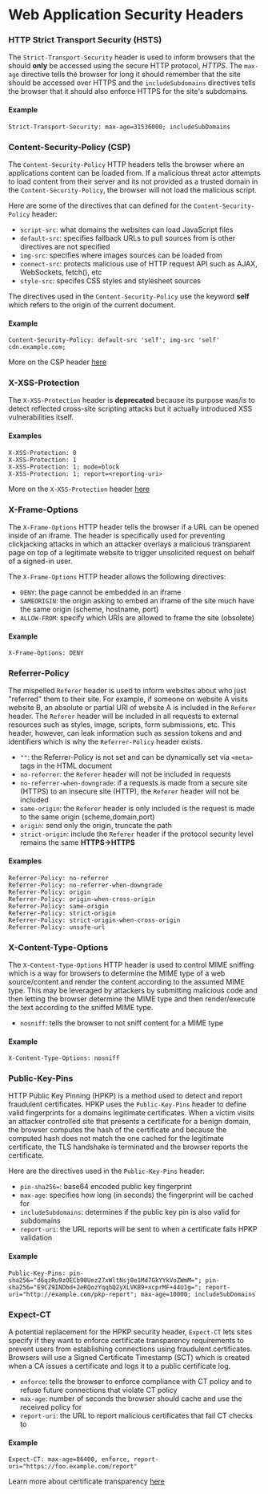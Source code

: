 # Web Application Security Headers

### HTTP Strict Transport Security (HSTS)

The `Strict-Transport-Security` header is used to inform browsers that the should **only** be accessed using the secure HTTP protocol, *HTTPS*. The `max-age` directive tells the browser for long it should remember that the site should be accessed over HTTPS and the `includeSubdomains` directives tells the browser that it should also enforce HTTPS for the site's subdomains.

#### Example

```
Strict-Transport-Security: max-age=31536000; includeSubDomains
```

### Content-Security-Policy (CSP)

The `Content-Security-Policy` HTTP headers tells the browser where an applications content can be loaded from. If a malicious threat actor attempts to load content from their server and its not provided as a trusted domain in the `Content-Security-Policy`, the browser will not load the malicious script. 

Here are some of the directives that can defined for the `Content-Security-Policy` header:

- `script-src`: what domains the websites can load JavaScript files
- `default-src`: specifies fallback URLs to pull sources from is other directives are not specified
- `img-src`: specifies where images sources can be loaded from
- `connect-src`: protects malicious use of HTTP request API such as AJAX, WebSockets, fetch(), etc
- `style-src`: specifes CSS styles and stylesheet sources

The directives used in the `Content-Security-Policy` use the keyword **self** which refers to the origin of the current document.

#### Example

```
Content-Security-Policy: default-src 'self'; img-src 'self' cdn.example.com;
```

More on the CSP header [here](https://content-security-policy.com/)

### X-XSS-Protection

The `X-XSS-Protection` header is **deprecated** because its purpose was/is to detect reflected cross-site scripting attacks but it actually introduced XSS vulnerabilities itself.

#### Examples

```
X-XSS-Protection: 0
X-XSS-Protection: 1
X-XSS-Protection: 1; mode=block
X-XSS-Protection: 1; report=<reporting-uri>
```

More on the `X-XSS-Protection` header [here](https://developer.mozilla.org/en-US/docs/Web/HTTP/Headers/X-XSS-Protection)

### X-Frame-Options

The `X-Frame-Options` HTTP header tells the browser if a URL can be opened inside of an iframe. The header is specifically used for preventing clickjacking attacks in which an attacker overlays a malicious transparent page on top of a legitimate website to trigger unsolicited request on behalf of a signed-in user.

The `X-Frame-Options` HTTP header allows the following directives:

- `DENY`: the page cannot be embedded in an iframe
- `SAMEORIGIN`: the origin asking to embed an iframe of the site much have the same origin (scheme, hostname, port)
- `ALLOW-FROM`: specify which URIs are allowed to frame the site (obsolete)

#### Example

```
X-Frame-Options: DENY
```

### Referrer-Policy

The mispelled `Referer` header is used to inform websites about who just "referred" them to their site. For example, if someone on website A visits website B, an absolute or partial URI of website A is included in the `Referer` header. The `Referer` header will be included in all requests to external resources such as styles, image, scripts, form submissions, etc. This header, however, can leak information such as session tokens and and identifiers which is why the `Referrer-Policy` header exists.

- `""`: the Referrer-Policy is not set and can be dynamically set via `<meta>` tags in the HTML document 
- `no-referrer`: the `Referer` header will not be included in requests
- `no-referrer-when-downgrade`: if a requests is made from a secure site (HTTPS) to an insecure site (HTTP), the `Referer` header will not be included
- `same-origin`: the `Referer` header is only included is the request is made to the same origin (scheme,domain,port)
- `origin`: send only the origin, truncate the path
- `strict-origin`: include the `Referer` header if the protocol security level remains the same **HTTPS->HTTPS**

#### Examples

```
Referrer-Policy: no-referrer
Referrer-Policy: no-referrer-when-downgrade
Referrer-Policy: origin
Referrer-Policy: origin-when-cross-origin
Referrer-Policy: same-origin
Referrer-Policy: strict-origin
Referrer-Policy: strict-origin-when-cross-origin
Referrer-Policy: unsafe-url
```

### X-Content-Type-Options

The `X-Content-Type-Options` HTTP header is used to control MIME sniffing which is a way for browsers to determine the MIME type of a web source/content and render the content according to the assumed MIME type. This may be leveraged by attackers by submitting malicious code and then letting the browser determine the MIME type and then render/execute the text according to the sniffed MIME type. 

- `nosniff`: tells the browser to not sniff content for a MIME type

#### Example

```
X-Content-Type-Options: nosniff
```

### Public-Key-Pins

HTTP Public Key Pinning (HPKP) is a method used to detect and report fraudulent certificates. HPKP uses the `Public-Key-Pins` header to define valid fingerprints for a domains legitimate certificates. When a victim visits an attacker controlled site that presents a certificate for a benign domain, the browser computes the hash of the certificate and because the computed hash does not match the one cached for the legitimate certificate, the TLS handshake is terminated and the browser reports the certificate.

Here are the directives used in the `Public-Key-Pins` header:

- `pin-sha256=`: base64 encoded public key fingerprint
- `max-age`: specifies how long (in seconds) the fingerprint will be cached for
- `includeSubdomains`: determines if the public key pin is also valid for subdomains
- `report-uri`: the URL reports will be sent to when a certificate fails HPKP validation

#### Example

```
Public-Key-Pins: pin-sha256="d6qzRu9zOECb90Uez27xWltNsj0e1Md7GkYYkVoZWmM="; pin-sha256="E9CZ9INDbd+2eRQozYqqbQ2yXLVKB9+xcprMF+44U1g="; report-uri="http://example.com/pkp-report"; max-age=10000; includeSubDomains
```

### Expect-CT

A potential replacement for the HPKP security header, `Expect-CT` lets sites specify if they want to enforce certificate transparency requirements to prevent users from establishing connections using fraudulent certificates. Browsers will use a Signed Certificate Timestamp (SCT) which is created when a CA issues a certificate and logs it to a public certificate log.

- `enforce`: tells the browser to enforce compliance with CT policy and to refuse future connections that violate CT policy
- `max-age`: number of seconds the browser should cache and use the received policy for
- `report-uri`: the URL to report malicious certificates that fail CT checks to

#### Example

```
Expect-CT: max-age=86400, enforce, report-uri="https://foo.example.com/report"
```

Learn more about certificate transparency [here](https://certificate.transparency.dev/howctworks/)

